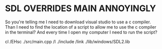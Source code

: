 # SDL OVERRIDES MAIN ANNOYINGLY

So you're telling me I need to download visual studio to use a c compiler. Than I need to find the location of a script to allow me to use the c compiler in the terminal? And every time I open my computer I need to run the script?

cl /EHsc ./src/main.cpp /I ./include /link ./lib/windows/SDL2.lib

